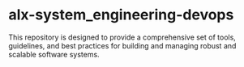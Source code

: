 # alx-system_engineering-devops

This repository is designed to provide a comprehensive set of tools, guidelines, and best practices for building and managing robust and scalable software systems.

